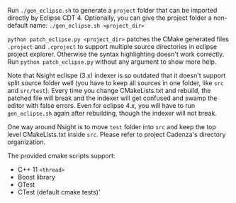 Run `./gen_eclipse.sh` to generate a `project` folder that can be imported directly by Eclipse CDT 4.
Optionally, you can give the project folder a non-default name: `./gen_eclipse.sh <project_dir>`

`python patch_eclipse.py <project_dir>` patches the CMake generated files `.project` and `.cproject` to support multiple source directories in eclipse project explorer. Otherwise the syntax highlighting doesn't work correctly. 
Run `python patch_eclipse.py` without any argument to show more help. 

Note that Nsight eclispe (3.x) indexer is so outdated that it doesn't support split source folder well (you have to keep all sources in one folder, like `src` and `src/test`). Every time you change CMakeLists.txt and rebuild, the patched file will break and the indexer will get confused and swamp the editor with false errors. 
Even for eclipse 4.x, you will have to run `gen_eclipse.sh` again after rebuilding, though the indexer will not break. 

One way around Nsight is to move `test` folder into `src` and keep the top level CMakeLists.txt inside `src`. Please refer to project Cadenza's directory organization.  

The provided cmake scripts support:

 - C++ 11 `<thread>`
 - Boost library
 - GTest
 - CTest (default cmake tests)'
